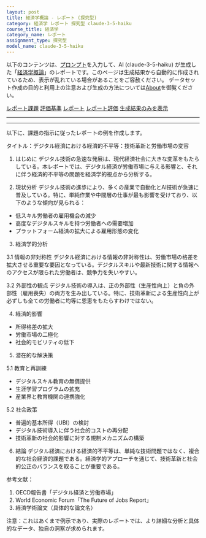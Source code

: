 ```yaml
---
layout: post
title: 経済学概論 - レポート (探究型)
category: 経済学 レポート 探究型 claude-3-5-haiku
course_title: 経済学
category_name: レポート
assignment_type: 探究型
model_name: claude-3-5-haiku
---
```


以下のコンテンツは、[プロンプト](http://127.0.0.1:8000/generated/経済学/claude-3-5-haiku/prompt_レポート-探究型.md)を入力して、AI (claude-3-5-haiku) が生成した「[経済学概論](/contents/経済学/)」のレポートです。このページは生成結果から自動的に作成されているため、表示が乱れている場合があることをご容赦ください。
データセット作成の目的と利用上の注意および生成の方法については[About](/About)を御覧ください。

[レポート課題](../レポート課題-探究型)
[評価基準](../評価基準-探究型)
[レポート](../レポート-探究型)
[レポート評価](../レポート評価-探究型)
[生成結果のみを表示](http://127.0.0.1:8000/generated/経済学/claude-3-5-haiku/レポート-探究型.md)
  

***
***
  
以下に、課題の指示に従ったレポートの例を作成します。

タイトル：デジタル経済における経済的不平等：技術革新と労働市場の変容

1. はじめに
デジタル技術の急速な発展は、現代経済社会に大きな変革をもたらしている。本レポートでは、デジタル経済が労働市場に与える影響と、それに伴う経済的不平等の問題を経済学的視点から分析する。

2. 現状分析
デジタル技術の進歩により、多くの産業で自動化とAI技術が急速に普及している。特に、単純作業や中間層の仕事が最も影響を受けており、以下のような傾向が見られる：
- 低スキル労働者の雇用機会の減少
- 高度なデジタルスキルを持つ労働者への需要増加
- プラットフォーム経済の拡大による雇用形態の変化

3. 経済学的分析

3.1 情報の非対称性
デジタル経済における情報の非対称性は、労働市場の格差を拡大させる重要な要因となっている。デジタルスキルや最新技術に関する情報へのアクセスが限られた労働者は、競争力を失いやすい。

3.2 外部性の観点
デジタル技術の導入は、正の外部性（生産性向上）と負の外部性（雇用喪失）の両方を生み出している。特に、技術革新による生産性向上が必ずしも全ての労働者に均等に恩恵をもたらすわけではない。

4. 経済的影響
- 所得格差の拡大
- 労働市場の二極化
- 社会的モビリティの低下

5. 潜在的な解決策

5.1 教育と再訓練
- デジタルスキル教育の無償提供
- 生涯学習プログラムの拡充
- 産業界と教育機関の連携強化

5.2 社会政策
- 普遍的基本所得（UBI）の検討
- デジタル技術導入に伴う社会的コストの再分配
- 技術革新の社会的影響に対する規制メカニズムの構築

6. 結論
デジタル経済における経済的不平等は、単純な技術問題ではなく、複合的な社会経済的課題である。経済学的アプローチを通じて、技術革新と社会的公正のバランスを取ることが重要である。

参考文献：
1. OECD報告書「デジタル経済と労働市場」
2. World Economic Forum「The Future of Jobs Report」
3. 経済学術論文（具体的な論文名）

注意：これはあくまで例示であり、実際のレポートでは、より詳細な分析と具体的なデータ、独自の洞察が求められます。
